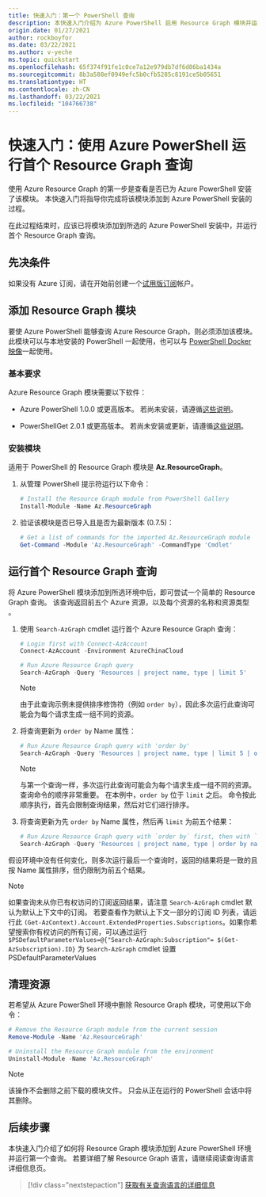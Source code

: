 ```yaml
---
title: 快速入门：第一个 PowerShell 查询
description: 本快速入门介绍为 Azure PowerShell 启用 Resource Graph 模块并运行第一个查询的步骤。
origin.date: 01/27/2021
author: rockboyfor
ms.date: 03/22/2021
ms.author: v-yeche
ms.topic: quickstart
ms.openlocfilehash: 65f374f91fe1c0ce7a12e979db7df6d86ba1434a
ms.sourcegitcommit: 8b3a588ef0949efc5b0cfb5285c8191ce5b05651
ms.translationtype: HT
ms.contentlocale: zh-CN
ms.lasthandoff: 03/22/2021
ms.locfileid: "104766738"
---
```

# <a name="quickstart-run-your-first-resource-graph-query-using-azure-powershell"></a>快速入门：使用 Azure PowerShell 运行首个 Resource Graph 查询

使用 Azure Resource Graph 的第一步是查看是否已为 Azure PowerShell 安装了该模块。 本快速入门将指导你完成将该模块添加到 Azure PowerShell 安装的过程。

在此过程结束时，应该已将模块添加到所选的 Azure PowerShell 安装中，并运行首个 Resource Graph 查询。

## <a name="prerequisites"></a>先决条件

如果没有 Azure 订阅，请在开始前创建一个[试用版订阅](https://www.microsoft.com/china/azure/index.html?fromtype=cn)帐户。

<!--NOT AVAILABLE ON [!INCLUDE [azure-cli-2-azurechinacloud-environment-parameter](../../../includes/azure-cli-2-azurechinacloud-environment-parameter.md)]-->

## <a name="add-the-resource-graph-module"></a>添加 Resource Graph 模块

要使 Azure PowerShell 能够查询 Azure Resource Graph，则必须添加该模块。 此模块可以与本地安装的 PowerShell 一起使用，也可以与 [PowerShell Docker 映像](https://hub.docker.com/_/microsoft-powershell)一起使用。

### <a name="base-requirements"></a>基本要求

Azure Resource Graph 模块需要以下软件：

- Azure PowerShell 1.0.0 或更高版本。 若尚未安装，请遵循[这些说明](https://docs.microsoft.com/powershell/azure/install-az-ps)。

- PowerShellGet 2.0.1 或更高版本。 若尚未安装或更新，请遵循[这些说明](https://docs.microsoft.com/powershell/scripting/gallery/installing-psget)。

### <a name="install-the-module"></a>安装模块

适用于 PowerShell 的 Resource Graph 模块是 **Az.ResourceGraph**。

1. 从管理 PowerShell 提示符运行以下命令：

   ```powershell
   # Install the Resource Graph module from PowerShell Gallery
   Install-Module -Name Az.ResourceGraph
   ```

1. 验证该模块是否已导入且是否为最新版本 (0.7.5)：

   ```powershell
   # Get a list of commands for the imported Az.ResourceGraph module
   Get-Command -Module 'Az.ResourceGraph' -CommandType 'Cmdlet'
   ```

## <a name="run-your-first-resource-graph-query"></a>运行首个 Resource Graph 查询

将 Azure PowerShell 模块添加到所选环境中后，即可尝试一个简单的 Resource Graph 查询。 该查询返回前五个 Azure 资源，以及每个资源的名称和资源类型 。

1. 使用 `Search-AzGraph` cmdlet 运行首个 Azure Resource Graph 查询：

   ```powershell
   # Login first with Connect-AzAccount
   Connect-AzAccount -Environment AzureChinaCloud

   # Run Azure Resource Graph query
   Search-AzGraph -Query 'Resources | project name, type | limit 5'
   ```

   > [!NOTE]
   > 由于此查询示例未提供排序修饰符（例如 `order by`），因此多次运行此查询可能会为每个请求生成一组不同的资源。

1. 将查询更新为 `order by` Name 属性：

   ```powershell
   # Run Azure Resource Graph query with 'order by'
   Search-AzGraph -Query 'Resources | project name, type | limit 5 | order by name asc'
   ```

   > [!NOTE]
   > 与第一个查询一样，多次运行此查询可能会为每个请求生成一组不同的资源。 查询命令的顺序非常重要。 在本例中，`order by` 位于 `limit` 之后。 命令按此顺序执行，首先会限制查询结果，然后对它们进行排序。

1. 将查询更新为先 `order by` Name 属性，然后再 `limit` 为前五个结果：

   ```powershell
   # Run Azure Resource Graph query with `order by` first, then with `limit`
   Search-AzGraph -Query 'Resources | project name, type | order by name asc | limit 5'
   ```

假设环境中没有任何变化，则多次运行最后一个查询时，返回的结果将是一致的且按 Name 属性排序，但仍限制为前五个结果。

> [!NOTE]
> 如果查询未从你已有权访问的订阅返回结果，请注意 `Search-AzGraph` cmdlet 默认为默认上下文中的订阅。 若要查看作为默认上下文一部分的订阅 ID 列表，请运行此 `(Get-AzContext).Account.ExtendedProperties.Subscriptions`。如果你希望搜索你有权访问的所有订阅，可以通过运行 `$PSDefaultParameterValues=@{"Search-AzGraph:Subscription"= $(Get-AzSubscription).ID}` 为 `Search-AzGraph` cmdlet 设置 PSDefaultParameterValues

## <a name="clean-up-resources"></a>清理资源

若希望从 Azure PowerShell 环境中删除 Resource Graph 模块，可使用以下命令：

```powershell
# Remove the Resource Graph module from the current session
Remove-Module -Name 'Az.ResourceGraph'

# Uninstall the Resource Graph module from the environment
Uninstall-Module -Name 'Az.ResourceGraph'
```

> [!NOTE]
> 该操作不会删除之前下载的模块文件。 只会从正在运行的 PowerShell 会话中将其删除。

## <a name="next-steps"></a>后续步骤

本快速入门介绍了如何将 Resource Graph 模块添加到 Azure PowerShell 环境并运行第一个查询。 若要详细了解 Resource Graph 语言，请继续阅读查询语言详细信息页。

> [!div class="nextstepaction"]
> [获取有关查询语言的详细信息](./concepts/query-language.md)

<!--Update_Description: update meta properties, wording update, update link-->